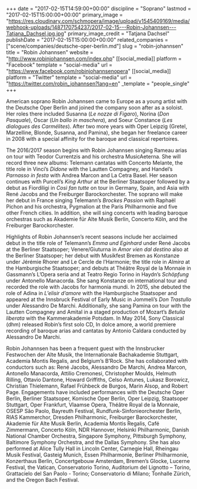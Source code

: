 +++
date = "2017-02-15T14:59:00+00:00"
discipline = "Soprano"
lastmod = "2017-02-15T15:00:00+00:00"
primary_image = "https://res.cloudinary.com/schmopera/image/upload/v1545409169/media/webhook-uploads/1487170754237/2017-02-15---Robin-Johannsen---Tatjana_Dachsel.jpg.jpg"
primary_image_credit = "Tatjana Dachsel"
publishDate = "2017-02-15T15:00:00+00:00"
related_companies = ["scene/companies/deutsche-oper-berlin.md"]
slug = "robin-johannsen"
title = "Robin Johannsen"
website = "http://www.robinjohannsen.com/index.php"
[[social_media]]
platform = "Facebook"
template = "social-media"
url = "https://www.facebook.com/robinjohannsenopera"
[[social_media]]
platform = "Twitter"
template = "social-media"
url = "https://twitter.com/robin_johannsen?lang=en"
_template = "people_single"
+++

American soprano Robin Johannsen came to Europe as a young artist with the Deutsche Oper Berlin and joined the company soon after as a soloist. Her roles there included Susanna (*Le nozze di Figaro*), Norina (*Don Pasquale*), Oscar (*Un ballo in maschera*), and Soeur Constance (*Les dialogues des Carmélites*). After two more years with Oper Leipzig (Gretel, Marzelline, Blonde, Susanna, and Pamina), she began her freelance career in 2008 with a special affinity for the baroque and classical repertoires.

The 2016/2017 season begins with Robin Johannsen singing Rameau arias on tour with Teodor Currentzis and his orchestra MusicAeterna. She will record three new albums: Telemann cantatas with Concerto Melante, the title role in Vinci’s *Didone* with the Lautten Compagney, and Handel’s *Parnasso in festa* with Andrea Marcon and La Cetra Basel. Her season continues with Purcell’s *King Arthur* at the Berliner Staatsoper followed by a debut as Fiordiligi in *Così fan tutte* on tour in Germany, Spain, and Asia with René Jacobs and the Freiburger Barockorchester. The soprano will make her debut in France singing Telemann’s *Brockes Passion* with Raphaël Pichon and his orchestra, Pygmalion at the Paris Philharmonie and five other French cities. In addition, she will sing concerts with leading baroque orchestras such as Akademie für Alte Musik Berlin, Concerto Köln, and the Freiburger Barockorchester.

Highlights of Robin Johannsen’s recent seasons include her acclaimed debut in the title role of Telemann’s *Emma und Eginhard* under René Jacobs at the Berliner Staatsoper; Venere/Giuturna in *Amor vien dal destino* also at the Berliner Staatsoper; her debut with Musikfest Bremen as Konstanze under Jérémie Rhorer and Le Cercle de l’Harmonie; the title role in *Almira* at the Hamburgische Staatsoper; and debuts at Théâtre Royal de la Monnaie in Gassmann’s L’Opera seria and at Teatro Regio Torino in Haydn’s *Schöpfung* under Antonello Manacorda. She sang Konstanze on international tour and recorded the role with Jacobs for harmonia mundi. In 2015, she debuted the role of Adina in *L’elisir d’amore* with the Hamburgische Staatsoper and appeared at the Innsbruck Festival of Early Music in Jommeli’s *Don Trastullo* under Alessandro De Marchi. Additionally, she sang Pamina on tour with the Lautten Compagney and Amital in a staged production of Mozart’s *Betulia liberata* with the Kammerakademie Potsdam. In May 2014, Sony Classical (dhm) released Robin’s first solo CD, In dolce amore, a world premiere recording of baroque arias and cantatas by Antonio Caldara conducted by Alessandro De Marchi.

Robin Johannsen has been a frequent guest with the Innsbrucker Festwochen der Alte Musik, the Internationale Bachakademie Stuttgart, Academia Montis Regalis, and Belgium’s B’Rock. She has collaborated with conductors such as: René Jacobs, Alessandro De Marchi, Andrea Marcon, Antonello Manacorda, Attilio Cremonesi, Christopher Moulds, Helmuth Rilling, Ottavio Dantone, Howard Griffiths, Celso Antunes, Lukasz Borowicz, Christian Thielemann, Rafael Frühbeck de Burgos, Marin Alsop, and Robert Page. Engagements have included performances with the Deutsche Oper Berlin, Berliner Staatsoper, Komische Oper Berlin, Oper Leipzig, Staatsoper Stuttgart, Oper Frankfurt, Vlaamse Opera, Théâtre Royal de la Monnaie, OSESP São Paolo, Bayreuth Festival, Rundfunk-Sinfonieorchester Berlin, RIAS Kammerchor, Dresden Philharmonic, Freiburger Barockorchester, Akademie für Alte Musik Berlin, Academia Montis Regalis, Café Zimmermann, Concerto Köln, NDR Hannover, Helsinki Philharmonic, Danish National Chamber Orchestra, Singapore Symphony, Pittsburgh Symphony, Baltimore Symphony Orchestra, and the Dallas Symphony. She has also performed at Alice Tully Hall in Lincoln Center, Carnegie Hall, Rheingau Musik Festival, Gasteig Munich, Essen Philharmonie, Berliner Philharmonie, Konzerthaus Berlin, Concertgebouw Amsterdam, Bremen’s Glocke, Lucerne Festival, the Vatican, Conservatorio Torino, Auditorium del Lignotto – Torino, Grattacielo del San Paolo - Torino; Conservatorio di Milano; Tonhalle Zürich, and the Oregon Bach Festival.
